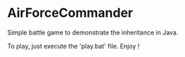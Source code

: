 # AirForceCommander
Simple battle game to demonstrate the inheritance in Java.

To play, just execute the 'play.bat' file. Enjoy !
